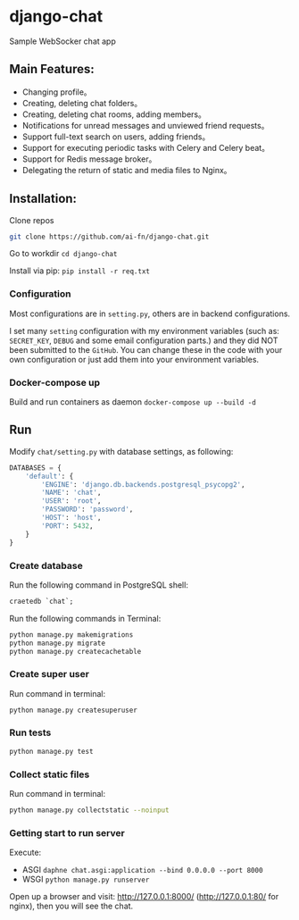 # django-chat
Sample WebSocker chat app

## Main Features:
- Changing profile。
- Creating, deleting chat folders。
- Creating, deleting chat rooms, adding members。
- Notifications for unread messages and unviewed friend requests。
- Support full-text search on users, adding friends。
- Support for executing periodic tasks with Celery and Celery beat。
- Support for Redis message broker。
- Delegating the return of static and media files to Nginx。

## Installation:
Clone repos
```bash 
git clone https://github.com/ai-fn/django-chat.git
```

Go to workdir `cd django-chat`

Install via pip: `pip install -r req.txt`

### Configuration
Most configurations are in `setting.py`, others are in backend configurations.

I set many `setting` configuration with my environment variables (such as: `SECRET_KEY`, `DEBUG` and some email configuration parts.) and they did NOT been submitted to the `GitHub`. You can change these in the code with your own configuration or just add them into your environment variables.

### Docker-compose up
Build and run containers as daemon 
`docker-compose up --build -d`

## Run

Modify `chat/setting.py` with database settings, as following:

```python
DATABASES = {
    'default': {
        'ENGINE': 'django.db.backends.postgresql_psycopg2',
        'NAME': 'chat',
        'USER': 'root',
        'PASSWORD': 'password',
        'HOST': 'host',
        'PORT': 5432,
    }
}
```

### Create database
Run the following command in PostgreSQL shell:
```sql
craetedb `chat`;
```

Run the following commands in Terminal:
```bash
python manage.py makemigrations
python manage.py migrate
python manage.py createcachetable
```  

### Create super user

Run command in terminal:
```bash
python manage.py createsuperuser
```

### Run tests
```bash
python manage.py test
```

### Collect static files
Run command in terminal:
```bash
python manage.py collectstatic --noinput
```

### Getting start to run server
Execute:
  - ASGI `daphne chat.asgi:application --bind 0.0.0.0 --port 8000`
  - WSGI `python manage.py runserver`

Open up a browser and visit: http://127.0.0.1:8000/ (http://127.0.0.1:80/ for nginx), then you will see the chat.
